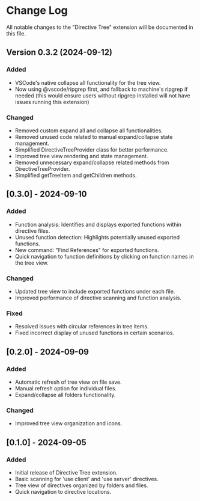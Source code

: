 # Change Log

All notable changes to the "Directive Tree" extension will be documented in this file.

## Version 0.3.2 (2024-09-12)

### Added
 - VSCode's native collapse all functionality for the tree view.
 - Now using @vscode/ripgrep first, and fallback to machine's ripgrep if needed (this would ensure users without ripgrep installed will not have issues running this extension)

### Changed
- Removed custom expand all and collapse all functionalities.
- Removed unused code related to manual expand/collapse state management.
- Simplified DirectiveTreeProvider class for better performance.
- Improved tree view rendering and state management.
- Removed unnecessary expand/collapse related methods from DirectiveTreeProvider.
- Simplified getTreeItem and getChildren methods.

## [0.3.0] - 2024-09-10

### Added
- Function analysis: Identifies and displays exported functions within directive files.
- Unused function detection: Highlights potentially unused exported functions.
- New command: "Find References" for exported functions.
- Quick navigation to function definitions by clicking on function names in the tree view.

### Changed
- Updated tree view to include exported functions under each file.
- Improved performance of directive scanning and function analysis.

### Fixed
- Resolved issues with circular references in tree items.
- Fixed incorrect display of unused functions in certain scenarios.

## [0.2.0] - 2024-09-09

### Added
- Automatic refresh of tree view on file save.
- Manual refresh option for individual files.
- Expand/collapse all folders functionality.

### Changed
- Improved tree view organization and icons.

## [0.1.0] - 2024-09-05

### Added
- Initial release of Directive Tree extension.
- Basic scanning for 'use client' and 'use server' directives.
- Tree view of directives organized by folders and files.
- Quick navigation to directive locations.
